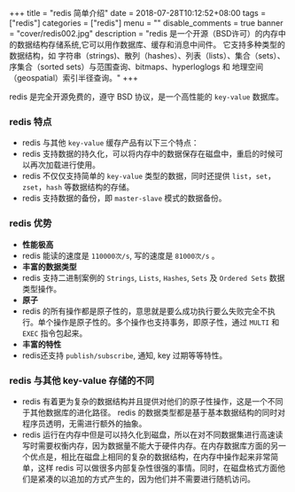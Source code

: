 +++
title = "redis 简单介绍"
date = 2018-07-28T10:12:52+08:00
tags = ["redis"]
categories = ["redis"]
menu = ""
disable_comments = true
banner = "cover/redis002.jpg"
description = "redis 是一个开源（BSD许可）的内存中的数据结构存储系统,它可以用作数据库、缓存和消息中间件。 它支持多种类型的数据结构，如 字符串（strings)、散列（hashes）、列表（lists）、集合（sets）、序集合（sorted sets）与范围查询、bitmaps、hyperloglogs 和 地理空间（geospatial）索引半径查询。"
+++

redis 是完全开源免费的，遵守 BSD 协议，是一个高性能的 `key-value` 数据库。

### redis 特点
- redis 与其他 `key-value` 缓存产品有以下三个特点：
- redis 支持数据的持久化，可以将内存中的数据保存在磁盘中，重启的时候可以再次加载进行使用。
- redis 不仅仅支持简单的 `key-value` 类型的数据，同时还提供 `list`，`set`，`zset`，`hash` 等数据结构的存储。
- redis 支持数据的备份，即 `master-slave` 模式的数据备份。

### redis 优势
- **性能极高**
- redis 能读的速度是 `110000次/s`, 写的速度是 `81000次/s` 。
- **丰富的数据类型**
- redis 支持二进制案例的 `Strings`, `Lists`, `Hashes`, `Sets` 及 `Ordered Sets` 数据类型操作。
- **原子**
- redis 的所有操作都是原子性的，意思就是要么成功执行要么失败完全不执行。单个操作是原子性的。多个操作也支持事务，即原子性，通过 `MULTI` 和 `EXEC` 指令包起来。
- **丰富的特性**
- redis还支持 `publish/subscribe`, 通知, key 过期等等特性。

### redis 与其他 key-value 存储的不同
- redis 有着更为复杂的数据结构并且提供对他们的原子性操作，这是一个不同于其他数据库的进化路径。 redis 的数据类型都是基于基本数据结构的同时对程序员透明，无需进行额外的抽象。
- redis 运行在内存中但是可以持久化到磁盘，所以在对不同数据集进行高速读写时需要权衡内存，因为数据量不能大于硬件内存。在内存数据库方面的另一个优点是，相比在磁盘上相同的复杂的数据结构，在内存中操作起来非常简单，这样 redis 可以做很多内部复杂性很强的事情。同时，在磁盘格式方面他们是紧凑的以追加的方式产生的，因为他们并不需要进行随机访问。
